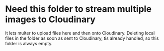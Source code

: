 # Need this folder to stream multiple images to Cloudinary

It lets multer to upload files here and then onto Cloudinary.
Deleting local files in the folder as soon as sent to Cloudinary, tis already handled, so this folder is always empty.